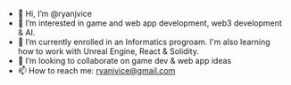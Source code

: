 - 👋 Hi, I’m @ryanjvice
- 👀 I’m interested in game and web app development, web3 development & AI.
- 🌱 I’m currently enrolled in an Informatics progroam. I'm also learning how to work with Unreal Engine, React & Solidity.
- 💞️ I’m looking to collaborate on game dev & web app ideas
- 📫 How to reach me: ryanjvice@gmail.com
